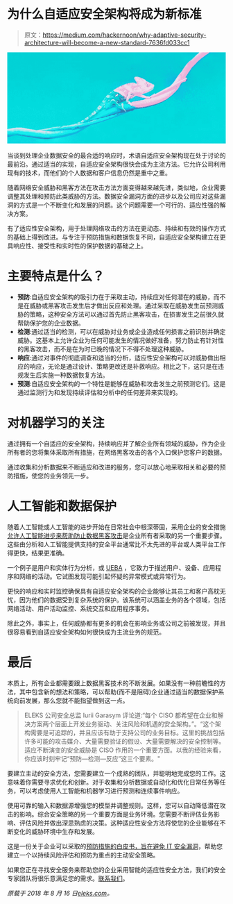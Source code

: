 # 为什么自适应安全架构将成为新标准

> 原文：<https://medium.com/hackernoon/why-adaptive-security-architecture-will-become-a-new-standard-7636fd033cc1>

![](img/5f0e7e741280c4ef86d99bd71c0e6525.png)

当谈到处理企业数据安全的最合适的响应时，术语自适应安全架构现在处于讨论的最前沿。通过适当的实现，自适应安全架构很快会成为主流方法。它允许公司利用现有的技术，而他们的个人数据和客户信息仍然是重中之重。

随着网络安全威胁和黑客方法在攻击方法方面变得越来越先进，类似地，企业需要调整其处理和预防此类威胁的方法。数据安全漏洞方面的进步以及公司应对这些漏洞的方式是一个不断变化和发展的问题。这个问题需要一个可行的、适应性强的解决方案。

有了适应性安全架构，用于处理网络攻击的方法在更动态、持续和有效的操作方式的基础上得到改进。与专注于预防措施和数据恢复不同，自适应安全架构建立在更具响应性、接受性和实时性的保护数据的基础之上。

# 主要特点是什么？

*   **预防**:自适应安全架构的吸引力在于采取主动，持续应对任何潜在的威胁，而不是在威胁或黑客攻击发生后才做出反应和处理。通过采取在威胁发生前预测威胁的策略，这种安全方法可以通过首先防止黑客攻击，在损害发生之前很久就帮助保护您的企业数据。
*   **检测**:通过适当的检测，可以在威胁对业务或企业造成任何损害之前识别并确定威胁。这基本上允许企业为任何可能发生的情况做好准备，努力防止有针对性的黑客攻击，而不是在为时已晚的情况下不得不处理这种威胁。
*   **响应**:通过对事件的彻底调查和适当的分析，适应性安全架构可以对威胁做出相应的响应，无论是通过设计、策略更改还是补救响应。相比之下，这只是在违规发生后实施一种数据恢复方法。
*   **预测**:自适应安全架构的一个特性是能够在威胁和攻击发生之前预测它们。这是通过监测行为和发现持续评估和分析中的任何差异来实现的。

# 对机器学习的关注

通过拥有一个自适应的安全架构，持续响应并了解企业所有领域的威胁，作为企业所有者的您将集体采取所有措施，在网络黑客攻击的各个入口保护您客户的数据。

通过收集和分析数据来不断适应和改进的服务，您可以放心地采取相关和必要的预防措施，使您的业务领先一步。

# 人工智能和数据保护

随着人工智能或人工智能的进步开始在日常社会中根深蒂固，采用企业的安全措施[允许人工智能进步来帮助防止数据黑客攻击](https://eleks.com/blog/ai-cyber-security-silver-bullet-potential-vulnerability/?utm_source=medium&utm_medium=refferal&utm_campaign=Republ-Adaptive-Sec-Blog)是企业所有者采取的另一个重要步骤。这些由分析和人工智能提供支持的安全平台通常比不太先进的平台或人类平台工作得更快，结果更准确。

一个例子是用户和实体行为分析，或 [UEBA](https://www.gartner.com/smarterwithgartner/build-adaptive-security-architecture-into-your-organization/) ，它致力于描述用户、设备、应用程序和网络的活动。它试图发现可能引起怀疑的异常模式或异常行为。

更快的响应和实时监控确保具有自适应安全架构的企业能够让其员工和客户高枕无忧，因为他们的数据受到复杂系统的保护。该系统可以涵盖业务的各个领域，包括网络活动、用户活动监控、系统交互和应用程序事务。

除此之外，事实上，任何威胁都有更多的机会在影响业务或公司之前被发现，并且很容易看到自适应安全架构如何很快成为主流业务的规范。

# 最后

本质上，所有企业都需要跟上数据黑客技术的不断发展。如果没有一种前瞻性的方法，其中包含新的想法和策略，可以帮助(而不是阻碍)企业通过适当的数据保护系统向前发展，那么您就不能指望做到这一点。

> ELEKS 公司安全总监 Iurii Garasym 评论道:“每个 CISO 都希望在企业和解决方案两个层面上开发业务驱动、关注风险和机遇的安全架构。”。“这个架构需要是可追踪的，并且应该有助于支持公司的业务目标。这里的挑战包括许多可能的攻击媒介、大量需要验证的假设、大量需要解决的安全控制等。适应不断演变的安全威胁是 CISO 作用的一个重要方面。以我的经验来看，你应该时刻牢记“预防—检测—反应”这三个要素。"

要建立主动的安全方法，您需要建立一个成熟的团队，并聪明地完成您的工作。这意味着你需要寻求优化和创新。对于收集和分析数据或自动化和优化日常任务等任务，可以考虑使用人工智能和机器学习进行预测和连续事件响应。

使用可靠的输入和数据源增强您的模型并调整规则。这样，您可以自动降低潜在攻击的影响。综合安全策略的另一个重要方面是业务环境。您需要不断评估业务影响、评估风险并做出深思熟虑的决策。这种适应性安全方法将使您的企业能够在不断变化的威胁环境中生存和发展。

这是一份关于企业可以采取的[预防措施的白皮书，旨在避免 IT 安全漏洞](https://eleks.com/whitepapers/preventive-actions-enterprises-can-take-to-avoid-it-security-vulnerabilities/?utm_source=medium&utm_medium=refferal&utm_campaign=Republ-Adaptive-Sec-Blog)，帮助您建立一个以持续风险评估和预防为重点的主动安全策略。

如果您正在寻找安全服务来帮助您的企业采用智能的适应性安全方法，我们的安全专家团队将很乐意满足您的需求。[联系我们](https://eleks.com/contact-us/?utm_source=medium&utm_medium=refferal&utm_campaign=Republ-Adaptive-Sec-Blog)。

*原载于 2018 年 8 月 16 日*[*eleks.com*](https://eleks.com/blog/adaptive-security-architecture-become-new-standard/?utm_source=medium&utm_medium=refferal&utm_campaign=Republ-Adaptive-Sec-Blog)*。*
